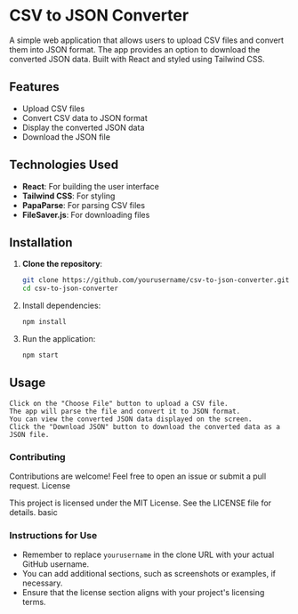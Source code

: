 # CSV to JSON Converter

A simple web application that allows users to upload CSV files and convert them into JSON format. The app provides an option to download the converted JSON data. Built with React and styled using Tailwind CSS.

## Features

- Upload CSV files
- Convert CSV data to JSON format
- Display the converted JSON data
- Download the JSON file

## Technologies Used

- **React**: For building the user interface
- **Tailwind CSS**: For styling
- **PapaParse**: For parsing CSV files
- **FileSaver.js**: For downloading files

## Installation

1. **Clone the repository**:

   ```bash
   git clone https://github.com/yourusername/csv-to-json-converter.git
   cd csv-to-json-converter

2. Install dependencies:
    ```bash
    npm install

3. Run the application:
    ```bash
    npm start


## Usage

    Click on the "Choose File" button to upload a CSV file.
    The app will parse the file and convert it to JSON format.
    You can view the converted JSON data displayed on the screen.
    Click the "Download JSON" button to download the converted data as a JSON file.

### Contributing

Contributions are welcome! Feel free to open an issue or submit a pull request.
License

This project is licensed under the MIT License. See the LICENSE file for details.
basic


### Instructions for Use

- Remember to replace `yourusername` in the clone URL with your actual GitHub username.
- You can add additional sections, such as screenshots or examples, if necessary.
- Ensure that the license section aligns with your project's licensing terms.

